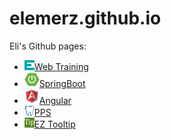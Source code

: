 # elemerz.github.io
Eli's Github pages:
- ![Web Training](webtraining\favicon.png)[Web Training](webtraining\webtraining.html)
- ![SpringBoot](springboot\favicon.png)[SpringBoot](springboot\springboot.html)
- ![Angular](angular\favicon.png)[Angular](angular\angular.html)
- ![PPS](pps\favicon-16x16.png)[PPS](pps/pps.html)
- ![PPS](tip-button/favicon-16x16.png)[EZ Tooltip](tip-button/index.html)
